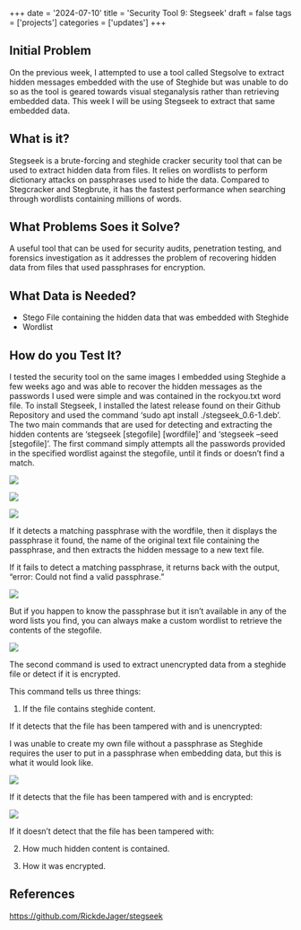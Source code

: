 +++
date = '2024-07-10'
title = 'Security Tool 9: Stegseek'
draft = false
tags = ['projects']
categories = ['updates']
+++

<h2>Initial Problem</h2>

On the previous week, I attempted to use a tool called Stegsolve to extract hidden messages embedded with the use of Steghide but was unable to do so as the tool is geared towards visual steganalysis rather than retrieving embedded data. This week I will be using Stegseek to extract that same embedded data.

<h2>What is it?</h2>

Stegseek is a brute-forcing and steghide cracker security tool that can be used to extract hidden data from files. It relies on wordlists to perform dictionary attacks on passphrases used to hide the data. Compared to Stegcracker and Stegbrute, it has the fastest performance when searching through wordlists containing millions of words. 

<h2>What Problems Soes it Solve?</h2>

A useful tool that can be used for security audits, penetration testing, and forensics investigation as it addresses the problem of recovering hidden data from files that used passphrases for encryption. 

<h2>What Data is Needed?</h2>

<ul>
<li>Stego File containing the hidden data that was embedded with Steghide</li>
<li>Wordlist</li>
</ul>


<h2>How do you Test It?</h2>

I tested the security tool on the same images I embedded using Steghide a few weeks ago and was able to recover the hidden messages as the passwords I used were simple and was contained
in the rockyou.txt word file. To install Stegseek, I installed the latest release found on their Github Repository and used the command ‘sudo apt install ./stegseek_0.6-1.deb’. The two main commands that are used for detecting and extracting the hidden contents are ‘stegseek [stegofile] [wordfile]’ and ‘stegseek –seed [stegofile]’. The first command simply attempts all the passwords provided in the specified wordlist against the stegofile, until it finds or doesn’t find a match. 

<image src=https://image-ms.s3.us-east-1.amazonaws.com/LinuxSS34.png></img>

<image src=https://image-ms.s3.us-east-1.amazonaws.com/LinuxSS35.png></img>

<image src=https://image-ms.s3.us-east-1.amazonaws.com/LinuxSS36.png></img>

If it detects a matching passphrase with the wordfile, then it displays the passphrase it found, the name of the original text file containing the passphrase, and then extracts the hidden message to a new text file.

If it fails to detect a matching passphrase, it returns back with the output, “error: Could not find a valid passphrase.”

<image src=https://image-ms.s3.us-east-1.amazonaws.com/LinuxSS37.png></img>

But if you happen to know the passphrase but it isn’t available in any of the word lists you find, you can always make a custom wordlist to retrieve the contents of the stegofile.

<image src=https://image-ms.s3.us-east-1.amazonaws.com/LinuxSS38.png></img>

The second command is used to extract unencrypted data from a steghide file or detect if it is encrypted. 

This command tells us three things: 

1. If the file contains steghide content. 

If it detects that the file has been tampered with and is unencrypted: 

I was unable to create my own file without a passphrase as Steghide requires the user to put in a passphrase when embedding data, but this is what it would look like. 

<image src=https://image-ms.s3.us-east-1.amazonaws.com/LinuxSS39.png></img>

If it detects that the file has been tampered with and is encrypted: 

<image src=https://image-ms.s3.us-east-1.amazonaws.com/LinuxSS40.png></img>

If it doesn’t detect that the file has been tampered with:

2. How much hidden content is contained. 

3. How it was encrypted. 

<h2>References</h2>

https://github.com/RickdeJager/stegseek